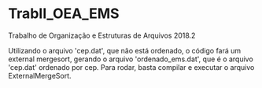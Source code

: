 # TrabII_OEA_EMS
Trabalho de Organização e Estruturas de Arquivos 2018.2

Utilizando o arquivo 'cep.dat', que não está ordenado, o código fará um external mergesort, gerando o arquivo 'ordenado_ems.dat', que é o arquivo 'cep.dat' ordenado por cep. Para rodar, basta compilar e executar o arquivo ExternalMergeSort.
